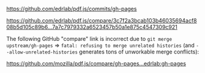 https://github.com/edrlab/pdf.js/commits/gh-pages

https://github.com/edrlab/pdf.js/compare/3c7f2a3bcab103b46035694acf808b5d105c89b6...7a7c7979332a6523457b50a1e875c4547309c921

The following GitHub "compare" link is incorrect due to `git merge upstream/gh-pages` => `fatal: refusing to merge unrelated histories` (and `--allow-unrelated-histories` generates tons of unworkable merge conflicts):

https://github.com/mozilla/pdf.js/compare/gh-pages...edrlab:gh-pages

